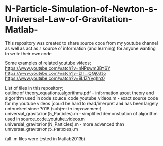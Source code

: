 # N-Particle-Simulation-of-Newton-s-Universal-Law-of-Gravitation-Matlab-
This repository was created to share source code from my youtube channel as well as act as a source of information (and learning) for anyone wanting to write their own code.

Some examples of related youtube videos;
https://www.youtube.com/watch?v=nNPswm3BY6Y
https://www.youtube.com/watch?v=DH__QQj8J2o
https://www.youtube.com/watch?v=BL1ZYvghrc0



List of files in this repository;<br />
outline of theory_equations_algorithms.pdf - information about theory and algorithm used in code
source_code_youtube_videos.m - exact source code for my youtube videos [could be hard to read/interpret and has been largely untouched since 2016 (subject to improvement)]
universial_gravitation(5_Particles).m - simplified demonstration of algorithm used in source_code_youtube_videos.m
universial_gravitation(N_Particles).m - more advanced than universial_gravitation(5_Particles).m

(all .m files were tested in Matlab2013b)
